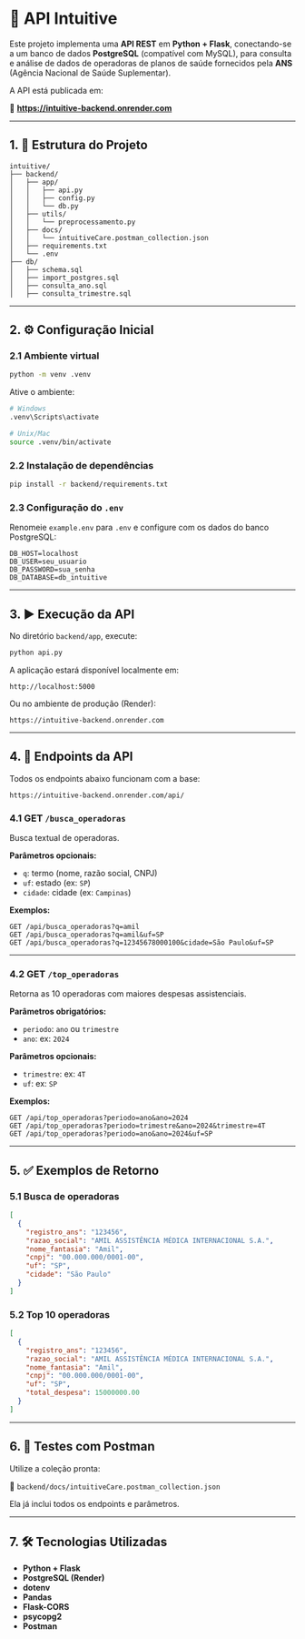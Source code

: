 # 📘 API Intuitive

Este projeto implementa uma **API REST** em **Python + Flask**, conectando-se a um banco de dados **PostgreSQL** (compatível com MySQL), para consulta e análise de dados de operadoras de planos de saúde fornecidos pela **ANS** (Agência Nacional de Saúde Suplementar).

A API está publicada em:

🔗 **https://intuitive-backend.onrender.com**

---

## 1. 📁 Estrutura do Projeto

```
intuitive/
├── backend/
│   ├── app/
│   │   ├── api.py
│   │   ├── config.py
│   │   └── db.py
│   ├── utils/
│   │   └── preprocessamento.py
│   ├── docs/
│   │   └── intuitiveCare.postman_collection.json
│   ├── requirements.txt
│   └── .env
├── db/
│   ├── schema.sql
│   ├── import_postgres.sql
│   ├── consulta_ano.sql
│   ├── consulta_trimestre.sql
```

---

## 2. ⚙️ Configuração Inicial

### 2.1 Ambiente virtual

```bash
python -m venv .venv
```

Ative o ambiente:

```bash
# Windows
.venv\Scripts\activate

# Unix/Mac
source .venv/bin/activate
```

### 2.2 Instalação de dependências

```bash
pip install -r backend/requirements.txt
```

### 2.3 Configuração do `.env`

Renomeie `example.env` para `.env` e configure com os dados do banco PostgreSQL:

```env
DB_HOST=localhost
DB_USER=seu_usuario
DB_PASSWORD=sua_senha
DB_DATABASE=db_intuitive
```

---

## 3. ▶️ Execução da API

No diretório `backend/app`, execute:

```bash
python api.py
```

A aplicação estará disponível localmente em:

```
http://localhost:5000
```

Ou no ambiente de produção (Render):

```
https://intuitive-backend.onrender.com
```

---

## 4. 🔗 Endpoints da API

Todos os endpoints abaixo funcionam com a base:

```
https://intuitive-backend.onrender.com/api/
```

### 4.1 GET `/busca_operadoras`

Busca textual de operadoras.

**Parâmetros opcionais:**

- `q`: termo (nome, razão social, CNPJ)
- `uf`: estado (ex: `SP`)
- `cidade`: cidade (ex: `Campinas`)

**Exemplos:**

```
GET /api/busca_operadoras?q=amil
GET /api/busca_operadoras?q=amil&uf=SP
GET /api/busca_operadoras?q=12345678000100&cidade=São Paulo&uf=SP
```

---

### 4.2 GET `/top_operadoras`

Retorna as 10 operadoras com maiores despesas assistenciais.

**Parâmetros obrigatórios:**

- `periodo`: `ano` ou `trimestre`
- `ano`: ex: `2024`

**Parâmetros opcionais:**

- `trimestre`: ex: `4T`
- `uf`: ex: `SP`

**Exemplos:**

```
GET /api/top_operadoras?periodo=ano&ano=2024
GET /api/top_operadoras?periodo=trimestre&ano=2024&trimestre=4T
GET /api/top_operadoras?periodo=ano&ano=2024&uf=SP
```

---

## 5. ✅ Exemplos de Retorno

### 5.1 Busca de operadoras

```json
[
  {
    "registro_ans": "123456",
    "razao_social": "AMIL ASSISTÊNCIA MÉDICA INTERNACIONAL S.A.",
    "nome_fantasia": "Amil",
    "cnpj": "00.000.000/0001-00",
    "uf": "SP",
    "cidade": "São Paulo"
  }
]
```

### 5.2 Top 10 operadoras

```json
[
  {
    "registro_ans": "123456",
    "razao_social": "AMIL ASSISTÊNCIA MÉDICA INTERNACIONAL S.A.",
    "nome_fantasia": "Amil",
    "cnpj": "00.000.000/0001-00",
    "uf": "SP",
    "total_despesa": 15000000.00
  }
]
```

---

## 6. 🧪 Testes com Postman

Utilize a coleção pronta:

📄 `backend/docs/intuitiveCare.postman_collection.json`

Ela já inclui todos os endpoints e parâmetros.

---

## 7. 🛠️ Tecnologias Utilizadas

- **Python + Flask**
- **PostgreSQL (Render)**
- **dotenv**
- **Pandas**
- **Flask-CORS**
- **psycopg2**
- **Postman**